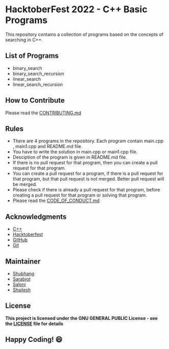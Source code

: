 
# HacktoberFest 2022 - C++ Basic Programs
This repository contains a collection of programs based on the concepts of searching in C++. 

## List of Programs
- binary_search
- binary_search_recursion
- linear_search
- linear_search_recursion


## How to Contribute
Please read the [CONTRIBUTING.md](../../CONTRIBUTING.md)

## Rules
- There are 4 programs in the repository. Each program contain main.cpp , main1.cpp and README.md file.
- You have to write the solution in main.cpp or main1.cpp file.
- Desciption of the program is given in README.md file.
- If there is no pull request for that program, then you can create a pull request for that program.
- You can create a pull request for a program, if there is a pull request for that program, but that pull request is not merged. Better pull request will be merged.
- Please check if there is already a pull request for that program, before creating a pull request for that program or solving that program.
- Please read the [CODE_OF_CONDUCT.md](../CODE_OF_CONDUCT.md)

## Acknowledgments
- [C++](https://www.cplusplus.org/)
- [Hacktoberfest](https://hacktoberfest.digitalocean.com/)
- [GitHub](https://github.com)
- [Git](https://git-scm.com/)

## Maintainer
- [Shubhang](http://github.com/Shubhang-2111)
- [Sarabjot](https://github.com/ricky-aufvaa)
- [Saloni](https://github.com/saloni1202)
- [Shailesh](https://github.com/ShaileshKumar007)

## License
**This project is licensed under the GNU GENERAL PUBLIC License - see the [LICENSE](../LICENSE) file for details**

## Happy Coding! :smile:
